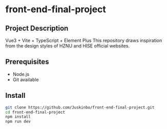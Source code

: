 # front-end-final-project

## Project Description

Vue3 + Vite + TypeScript + Element Plus
This repository draws inspiration from the design styles of HZNU and HISE official websites.

## Prerequisites

- Node.js
- Git available

## Install

```sh
git clone https://github.com/Juskinbo/front-end-final-project.git
cd front-end-final-project
npm install
npm run dev
```


